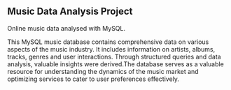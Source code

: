 
## **Music Data Analysis Project**

Online music data analysed with MySQL.

This MySQL music database contains comprehensive data on various aspects of the music industry. 
It includes information on artists, albums, tracks, genres and user interactions.
Through structured queries and data analysis, valuable insights were derived.The database serves as a valuable resource for understanding the dynamics of the music market and optimizing services to cater to user preferences effectively.
